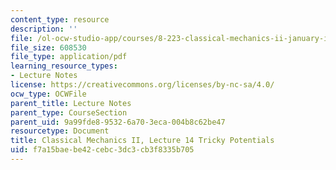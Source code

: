 ```yaml
---
content_type: resource
description: ''
file: /ol-ocw-studio-app/courses/8-223-classical-mechanics-ii-january-iap-2017/f7a15baebe42cebc3dc3cb3f8335b705_MIT8_223IAP17_Lec14.pdf
file_size: 608530
file_type: application/pdf
learning_resource_types:
- Lecture Notes
license: https://creativecommons.org/licenses/by-nc-sa/4.0/
ocw_type: OCWFile
parent_title: Lecture Notes
parent_type: CourseSection
parent_uid: 9a99fde8-9532-6a70-3eca-004b8c62be47
resourcetype: Document
title: Classical Mechanics II, Lecture 14 Tricky Potentials
uid: f7a15bae-be42-cebc-3dc3-cb3f8335b705
---
```

